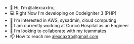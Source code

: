 - 👋 Hi, I’m @alexcaxtro,
- 💻 Right Now I'm developing on CodeIgniter 3 (PHP)
- 👀 I’m interested in AWS, sysadmin, cloud computing
- 🌱 I am currently working at Curicó Hospital as an Engineer 
- 💞️ I’m looking to collaborate with my teammates 
- 📫 How to reach me alexcaxtro@gmail.com
